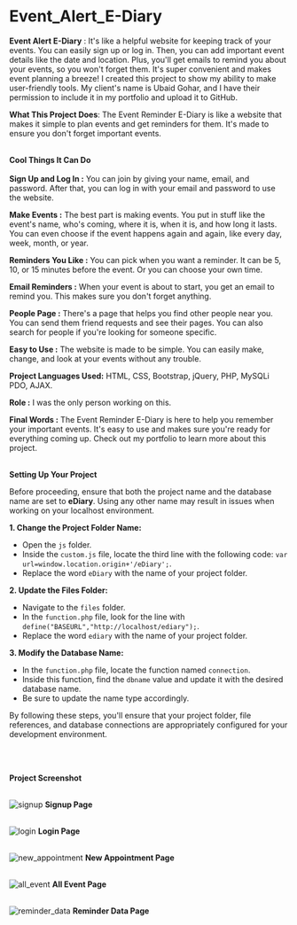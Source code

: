 # Event_Alert_E-Diary
**Event Alert E-Diary** : It's like a helpful website for keeping track of your events. You can easily sign up or log in. Then, you can add important event details like the date and location. Plus, you'll get emails to remind you about your events, so you won't forget them. It's super convenient and makes event planning a breeze! I created this project to show my ability to make user-friendly tools. My client's name is Ubaid Gohar, and I have their permission to include it in my portfolio and upload it to GitHub.

**What This Project Does**: The Event Reminder E-Diary is like a website that makes it simple to plan events and get reminders for them. It's made to ensure you don't forget important events.<br><br>

**Cool Things It Can Do**<br><br>
**Sign Up and Log In :** You can join by giving your name, email, and password. After that, you can log in with your email and password to use the website.<br>

**Make Events :** The best part is making events. You put in stuff like the event's name, who's coming, where it is, when it is, and how long it lasts. You can even choose if the event happens again and again, like every day, week, month, or year.<br>

**Reminders You Like :** You can pick when you want a reminder. It can be 5, 10, or 15 minutes before the event. Or you can choose your own time.<br>

**Email Reminders :** When your event is about to start, you get an email to remind you. This makes sure you don't forget anything.<br>

**People Page :** There's a page that helps you find other people near you. You can send them friend requests and see their pages. You can also search for people if you're looking for someone specific.<br>

**Easy to Use :** The website is made to be simple. You can easily make, change, and look at your events without any trouble.<br>

**Project Languages Used:** HTML, CSS, Bootstrap, jQuery, PHP, MySQLi PDO, AJAX.<br>

**Role :** I was the only person working on this.<br>

**Final Words :** The Event Reminder E-Diary is here to help you remember your important events. It's easy to use and makes sure you're ready for everything coming up. Check out my portfolio to learn more about this project.<br><br>

**Setting Up Your Project**

Before proceeding, ensure that both the project name and the database name are set to **eDiary**. Using any other name may result in issues when working on your localhost environment.

**1. Change the Project Folder Name:**
   - Open the `js` folder.
   - Inside the `custom.js` file, locate the third line with the following code: `var url=window.location.origin+'/eDiary';`.
   - Replace the word `eDiary` with the name of your project folder.

**2. Update the Files Folder:**
   - Navigate to the `files` folder.
   - In the `function.php` file, look for the line with `define("BASEURL","http://localhost/ediary");`.
   - Replace the word `ediary` with the name of your project folder.

**3. Modify the Database Name:**
   - In the `function.php` file, locate the function named `connection`.
   - Inside this function, find the `dbname` value and update it with the desired database name.
   - Be sure to update the name type accordingly.

By following these steps, you'll ensure that your project folder, file references, and database connections are appropriately configured for your development environment.


<br><br>

**Project Screenshot** <br><br>

![signup](https://github.com/CodeZohaib/Event_Alert_E-Diary/assets/142882799/670f577d-425e-4c21-95e9-7fe018e70b35)
**Signup Page**
 <br><br>

![login](https://github.com/CodeZohaib/Event_Alert_E-Diary/assets/142882799/49e4b4ab-a229-48ff-be79-cf01ae76b8bf)
 **Login Page**
 <br><br>

 
![new_appointment](https://github.com/CodeZohaib/Event_Alert_E-Diary/assets/142882799/11c8c164-7d26-4833-8656-673557290852)
  **New Appointment Page**
 <br><br>

![all_event](https://github.com/CodeZohaib/Event_Alert_E-Diary/assets/142882799/a03f9665-a349-436b-a35e-589c982694e7)
**All Event Page**
 <br><br>

![reminder_data](https://github.com/CodeZohaib/Event_Alert_E-Diary/assets/142882799/468a9378-181d-4c68-b252-3ae401b8e399)
 **Reminder Data Page**
 <br><br>


 


